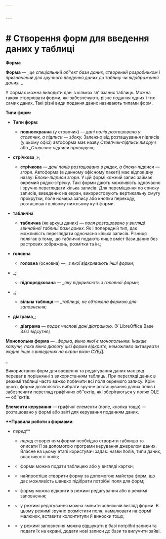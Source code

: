 ```yaml
---


---
```


<h1 id="створення-форм-для-введення-даних-у-таблиці"># Створення форм для введення даних у таблиці</h1>
<p><strong>Форма</strong>

**Форма**  —  <em>_це спеціальний об’'єкт бази даних, створений розробником і призначений для зручного введення даних до таблиці чи відображення даних.</em>  _  

У формах можна виводити дані з кількох зв’'язаних таблиць. Можна також створювати форми, які забезпечують різне подання одних і тих самих даних. Такі різні види подання даних називають типами форм.</p>
<p><strong>Типи форм:</strong></p>
<ul>
<li>
<p><strong>

**Типи форм:**

-   **повноекранна</strong>**  (у стовпчик) —  <em>_дані полів розташовано у стовпчик, а підписи — збоку.</em>_  Залежно від розташування підписів (у цьому офісі) автоформа має назву  <em>_Стовпчик-підписи ліворуч</em>_  або  <em>_Стовпчик-підписи праворуч</em>»;</p>
</li>
<li>
<p><strong>стрічкова</strong>_»;
    
-   **стрічкова**  —  <em>_дані полів розташовано в рядок, а блоки-підписи — згори.</em>_  Автоформа (в данному офісному пакеті) має відповідну назву:  <em>_Блоки-підписи згори.</em>_  У цій формі кожний запис займає окремий рядок-стрічку. Такі форми дають можливість одночасно і зручно переглядати кілька записів. Для переміщення по списку записів, виведених на екран, використовують вертикальну смугу прокрутки, поле номера запису або кнопки переходу, розташовані в лівому нижньому куті форми.</p>
</li>
<li>
<p><strong>таблична</strong>
    
-   **таблична**  (як аркуш даних) —  <em>_поля розташовано у вигляді звичайної таблиці бази даних.</em>_  Як і попередній тип, дає можливість переглядати одночасно кілька записів. Різниця полягає в тому, що табличні подають лише вміст бази даних без растрових зображень, розмітки та ін.;</p>
</li>
<li>
<p><strong>головна</strong>
    
-   **головна**  (основна) —  <em>_з якої відкривають інші форми</em>;</p>
</li>
<li>
<p><strong>_;
    
-   **підпорядкована</strong>**  —  <em>_яку відкривають з головної форми</em>;</p>
</li>
<li>
<p><strong>_;
    
-   **вільна таблиця</strong>**  —  <em>_таблиця, не обтяжена формою для заповнення</em>;</p>
</li>
<li>
<p><strong>діаграма</strong>_;
    
-   **діаграма**  —  <em>_подає числові дані діаграмою.</em>_  (У LibreOffice Base 3.6.1 відсутня)</p>
</li>
</ul>
<p><strong>
    

**Монопольна форма</strong>**  —  <em>_форма, вікно якої є монопольним. Інакше кажучи, поки вікно діалогу цієї форми відкрите, неможливо активувати жодне інше з виведених на екран вікон СУБД.</em></p>
<p>_  
  
Використання форм для введення та редагування даних має ряд переваг в порівнянні з використанням таблиць. При перегляді даних в режимі таблиці часто важко побачити всі поля окремого запису. Крім цього, форми дозволяють вибрати зручне розташування даних полів і забезпечити перегляд графічних об’'єктів, які зберігаються у полях OLE — об’'єктів.</p>
<p><strong>  
  
**Елементи керування</strong>**  — графічні елементи (поле, кнопка тощо) — розташовано у формі або звіті для керування поданням даних.</p>
<p><strong>  
  
**Правила роботи з формами:</strong></p>
<ul>
<li>
<p><em>перед</em>**

-   _перед_  створенням форми необхідно створити таблицю та описати її за допомогою програми керування джерелом даних. Власне на цьому етапі користувач задає: назви полів, типи даних, властивості полів;</p>
</li>
<li>
<p>
    
-   форми можна подати таблицею або у вигляді картки;</p>
</li>
<li>
<p>
    
-   найпростіше створити форму за допомогою майстра форм, що дає можливість швидко підібрати потрібні поля для форм;</p>
</li>
<li>
<p>
    
-   форму можна відкрити в режимі редагування або в режимі заповнення;</p>
</li>
<li>
<p>
    
-   у режимі редагування можна змінити зовнішній вигляд форми. В цьому режимі зручно розмістити поля, намалювати на формі малюнок, вставити колонтитули й виноски тощо;</p>
</li>
<li>
<p>
    
-   у режимі заповнення можна відшукати в базі потрібні записи та подати їх на екрані, додати нові записи до бази та вилучити зайві.</p>
</li>
</ul>


<!--stackedit_data:
eyJoaXN0b3J5IjpbMTE2Mjg1MTUzMF19
-->